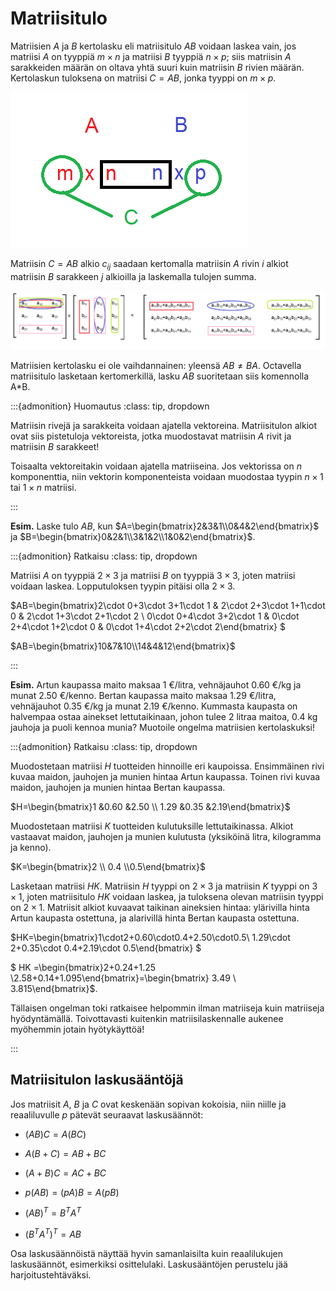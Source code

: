# Matriisitulo

Matriisien $A$ ja $B$ kertolasku eli matriisitulo $AB$ voidaan laskea vain, jos matriisi $A$ on tyyppiä $m \times n$ ja matriisi $B$ tyyppiä $n \times p$; siis matriisin $A$ sarakkeiden määrän on oltava yhtä suuri kuin matriisin $B$ rivien määrän. Kertolaskun tuloksena on matriisi $C=AB$, jonka tyyppi on $m \times p$.

![Matriisien tyypit](matriisitulo_koko.png "Matriisien tyypit matriisitulossa")

Matriisin $C=AB$ alkio $c_{ij}$ saadaan kertomalla matriisin $A$ rivin $i$ alkiot matriisin $B$ sarakkeen $j$ alkioilla ja laskemalla tulojen summa. 

![Matriisitulon periaate](matriisitulo_resepti.png "Matriisitulon periaate")

Matriisien kertolasku ei ole vaihdannainen: yleensä $AB \neq BA$. Octavella matriisitulo lasketaan kertomerkillä, lasku $AB$ suoritetaan siis komennolla A\*B.

:::{admonition} Huomautus
:class: tip, dropdown

Matriisin rivejä ja sarakkeita voidaan ajatella vektoreina. Matriisitulon alkiot ovat siis pistetuloja vektoreista, jotka muodostavat matriisin $A$ rivit ja matriisin $B$ sarakkeet!

Toisaalta vektoreitakin voidaan ajatella matriiseina. Jos vektorissa on $n$ komponenttia, niin vektorin komponenteista voidaan muodostaa tyypin $n \times 1$ tai $1 \times n$ matriisi.

:::
 
**Esim.** Laske tulo $AB$, kun $A=\begin{bmatrix}2&3&1\\0&4&2\end{bmatrix}$ ja $B=\begin{bmatrix}0&2&1\\3&1&2\\1&0&2\end{bmatrix}$.

:::{admonition} Ratkaisu
:class: tip, dropdown

Matriisi $A$ on tyyppiä $2\times3$ ja matriisi $B$ on tyyppiä $3 \times 3$, joten matriisi voidaan laskea. Lopputuloksen tyypin pitäisi olla $2 \times 3$.

$AB=\begin{bmatrix}2\cdot 0+3\cdot 3+1\cdot 1 & 2\cdot 2+3\cdot 1+1\cdot 0 & 2\cdot 1+3\cdot 2+1\cdot 2 \\ 0\cdot 0+4\cdot 3+2\cdot 1 & 0\cdot 2+4\cdot 1+2\cdot 0 & 0\cdot 1+4\cdot 2+2\cdot 2\end{bmatrix} $

$AB=\begin{bmatrix}10&7&10\\14&4&12\end{bmatrix}$

:::

**Esim.** Artun kaupassa maito maksaa 1 €/litra, vehnäjauhot 0.60 €/kg ja munat 2.50 €/kenno. Bertan kaupassa maito maksaa 1.29 €/litra, vehnäjauhot 0.35 €/kg ja munat 2.19 €/kenno. Kummasta kaupasta on halvempaa ostaa ainekset lettutaikinaan, johon tulee 2 litraa maitoa, 0.4 kg jauhoja ja puoli kennoa munia? Muotoile ongelma matriisien kertolaskuksi!


:::{admonition} Ratkaisu
:class: tip, dropdown

Muodostetaan matriisi $H$ tuotteiden hinnoille eri kaupoissa. Ensimmäinen rivi kuvaa maidon, jauhojen ja munien hintaa Artun kaupassa. Toinen rivi kuvaa maidon, jauhojen ja munien hintaa Bertan kaupassa.
         
$H=\begin{bmatrix}1 &0.60 &2.50 \\ 1.29 &0.35 &2.19\end{bmatrix}$

Muodostetaan matriisi $K$ tuotteiden kulutuksille lettutaikinassa. Alkiot vastaavat maidon, jauhojen ja munien kulutusta (yksiköinä litra, kilogramma ja kenno).

$K=\begin{bmatrix}2 \\ 0.4 \\0.5\end{bmatrix}$

Lasketaan matriisi $HK$. Matriisin $H$ tyyppi on $2 \times 3$ ja matriisin $K$ tyyppi on $3 \times 1$, joten matriisitulo $HK$ voidaan laskea, ja tuloksena olevan matriisin tyyppi on $2 \times 1$. Matriisit alkiot kuvaavat taikinan aineksien hintaa: ylärivilla hinta Artun kaupasta ostettuna, ja alarivillä hinta Bertan kaupasta ostettuna.

$HK=\begin{bmatrix}1\cdot2+0.60\cdot0.4+2.50\cdot0.5\\ 1.29\cdot 2+0.35\cdot 0.4+2.19\cdot 0.5\end{bmatrix} $

$ HK =\begin{bmatrix}2+0.24+1.25 \\2.58+0.14+1.095\end{bmatrix}=\begin{bmatrix} 3.49 \\ 3.815\end{bmatrix}$.

Tällaisen ongelman toki ratkaisee helpommin ilman matriiseja kuin matriiseja hyödyntämällä. Toivottavasti kuitenkin matriisilaskennalle aukenee myöhemmin jotain hyötykäyttöä!

:::

## Matriisitulon laskusääntöjä

Jos matriisit $A$, $B$ ja $C$ ovat keskenään sopivan kokoisia, niin niille ja reaaliluvulle $p$ pätevät seuraavat laskusäännöt:

- $(AB)C=A(BC)$

- $A(B+C)=AB+BC$

- $(A+B)C=AC+BC$

- $p(AB)=(pA)B=A(pB)$

- $(AB)^T=B^TA^T$

- $(B^TA^T)^T=AB$

Osa laskusäännöistä näyttää hyvin samanlaisilta kuin reaalilukujen laskusäännöt, esimerkiksi osittelulaki. Laskusääntöjen perustelu jää harjoitustehtäväksi.